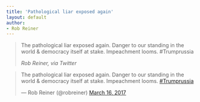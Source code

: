 ```yaml
---
title: 'Pathological liar exposed again'
layout: default
author:
- Rob Reiner
---
```


> The pathological liar exposed again. Danger to our standing in the world &amp; democracy itself at stake. Impeachment looms. #Trumprussia
>
> <cite>Rob Reiner, via Twitter</cite>

<blockquote class="twitter-tweet"><p lang="en" dir="ltr">The pathological liar exposed again. Danger to our standing in the world &amp; democracy itself at stake. Impeachment looms. <a href="https://twitter.com/hashtag/Trumprussia?src=hash&amp;ref_src=twsrc%5Etfw">#Trumprussia</a></p>&mdash; Rob Reiner (@robreiner) <a href="https://twitter.com/robreiner/status/842451622164807680?ref_src=twsrc%5Etfw">March 16, 2017</a></blockquote> <script async src="https://platform.twitter.com/widgets.js" charset="utf-8"></script>
